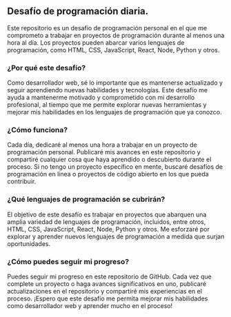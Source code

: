 ## Desafío de programación diaria.

Este repositorio es un desafío de programación personal en el que me comprometo a trabajar en proyectos de programación durante al menos una hora al día. Los proyectos pueden abarcar varios lenguajes de programación, como HTML, CSS, JavaScript, React, Node, Python y otros.

### ¿Por qué este desafío?

Como desarrollador web, sé lo importante que es mantenerse actualizado y seguir aprendiendo nuevas habilidades y tecnologías. Este desafío me ayuda a mantenerme motivado y comprometido con mi desarrollo profesional, al tiempo que me permite explorar nuevas herramientas y mejorar mis habilidades en los lenguajes de programación que ya conozco.

### ¿Cómo funciona?

Cada día, dedicaré al menos una hora a trabajar en un proyecto de programación personal. Publicaré mis avances en este repositorio y compartiré cualquier cosa que haya aprendido o descubierto durante el proceso. Si no tengo un proyecto específico en mente, buscaré desafíos de programación en línea o proyectos de código abierto en los que pueda contribuir.

### ¿Qué lenguajes de programación se cubrirán?

El objetivo de este desafío es trabajar en proyectos que abarquen una amplia variedad de lenguajes de programación, incluidos, entre otros, HTML, CSS, JavaScript, React, Node, Python y otros. Me esforzaré por explorar y aprender nuevos lenguajes de programación a medida que surjan oportunidades.

### ¿Cómo puedes seguir mi progreso?

Puedes seguir mi progreso en este repositorio de GitHub. Cada vez que complete un proyecto o haga avances significativos en uno, publicaré actualizaciones en el repositorio y compartiré mis experiencias en el proceso. ¡Espero que este desafío me permita mejorar mis habilidades como desarrollador web y aprender mucho en el proceso!
